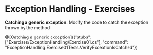 # Exception Handling - Exercises

**Catching a generic exception**: Modify the code to catch the exception thrown by the method

@[Catching a generic exception]({"stubs": ["Exercises/ExceptionHandling/Exercise01.cs"], "command": "ExceptionHandling.Exercise01Tests.VerifyExceptionIsCatched"})